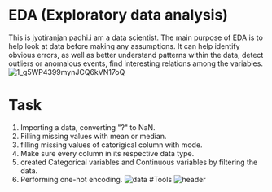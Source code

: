# EDA (Exploratory data analysis)
This is jyotiranjan padhi.i am a data scientist. The main purpose of EDA is to help look at data before making any assumptions. It can help identify obvious errors, as well as better understand patterns within the data, detect outliers or anomalous events, find interesting relations among the variables.
![1_g5WP4399mynJCQ6kVN17oQ](https://user-images.githubusercontent.com/84494071/130312094-6f2da76d-26ab-46ea-9306-d2c4ead26949.png)
# Task
1. Importing a data, converting "?" to NaN.
2. Filling missing values with mean or median.
3. filling missing values of catorigical column with mode.
4. Make sure every column in its respective data type.
5. created Categorical variables and Continuous variables by filtering the data.
6. Performing one-hot encoding.
![data](https://user-images.githubusercontent.com/84494071/130312303-bf196201-bdbd-4313-a0b8-fedcb54e3809.gif)
#Tools
![header](https://user-images.githubusercontent.com/84494071/130312352-cbd259bb-ac39-4121-a89f-87d3077abe84.jpg)
